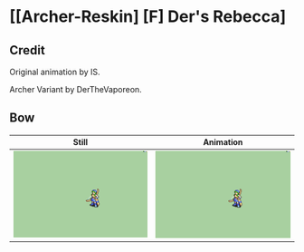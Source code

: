 # [\[Archer-Reskin\] \[F\] Der's Rebecca]

## Credit

Original animation by IS.

Archer Variant by DerTheVaporeon.
	
## Bow

| Still | Animation |
| :---: | :-------: |
| ![Bow still](./Bow_000.png) | ![Bow animation](./Bow.gif) |
